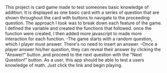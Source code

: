This project is card game made to test someones basic knowledge of addition.
It is displayed as one basic card with a series of question that are shown throughout the card with buttons to navigate to the proceeding question.
The approach I took was to break down each feature of the game.
I defined the variable and created the functions that followed.
once the function were created, I then added more javascript to made more interaction for each function.
-The game starts with a random question, which I player must answer. There's no need to insert an answer.
-Once a player answer his/her question, they can reveal their answer by clicking the "Answer!" button ,and proceed to the next question with the "Next Question!" button.
As a user, this app should be able to test a users knowledge of math. 
Just click the link and begin playing.
